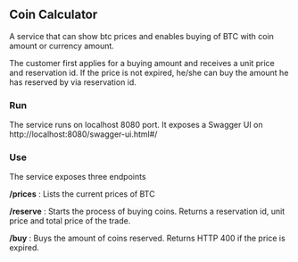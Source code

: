 ## Coin Calculator
A service that can show btc prices and enables buying of BTC with coin amount or currency amount.

The customer first applies for a buying amount and receives a unit price and reservation id. 
If the price is not expired, he/she can buy the amount he has reserved by via reservation id.   
### Run
The service runs on localhost 8080 port.
It exposes a Swagger UI on http://localhost:8080/swagger-ui.html#/

### Use

The service exposes three endpoints

**/prices** : Lists the current prices of BTC

**/reserve** : Starts the process of buying coins. Returns a reservation id, unit price and total price of the trade.

**/buy** : Buys the amount of coins reserved. Returns HTTP 400 if the price is expired.